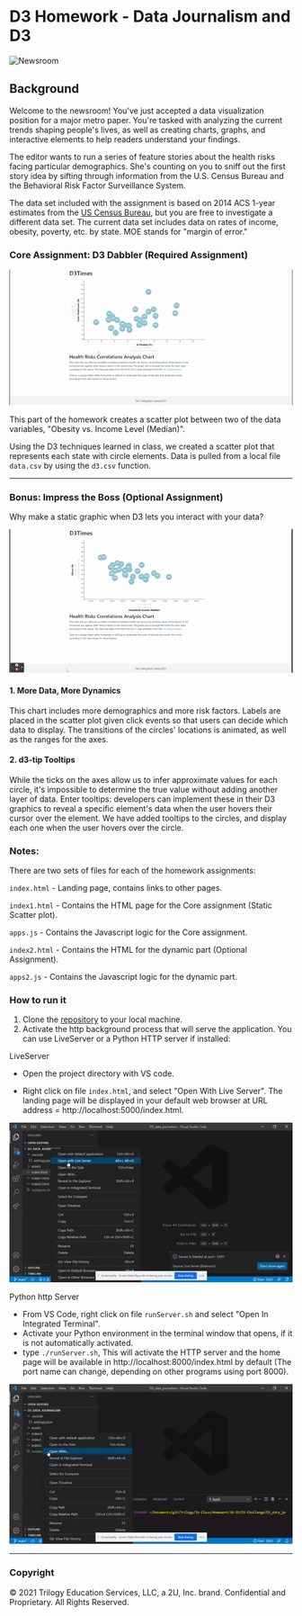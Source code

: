 # D3 Homework - Data Journalism and D3

![Newsroom](https://media.giphy.com/media/v2xIous7mnEYg/giphy.gif)

## Background

Welcome to the newsroom! You've just accepted a data visualization position for a major metro paper. You're tasked with analyzing the current trends shaping people's lives, as well as creating charts, graphs, and interactive elements to help readers understand your findings.

The editor wants to run a series of feature stories about the health risks facing particular demographics. She's counting on you to sniff out the first story idea by sifting through information from the U.S. Census Bureau and the Behavioral Risk Factor Surveillance System.

The data set included with the assignment is based on 2014 ACS 1-year estimates from the [US Census Bureau](https://data.census.gov/cedsci/), but you are free to investigate a different data set. The current data set includes data on rates of income, obesity, poverty, etc. by state. MOE stands for "margin of error."


### Core Assignment: D3 Dabbler (Required Assignment)

![4-scatter](Images/Core.gif)

This part of the homework creates a scatter plot between two of the data variables, "Obesity vs. Income Level (Median)".

Using the D3 techniques learned in class, we created a scatter plot that represents each state with circle elements. Data is pulled from a local file `data.csv` by using the `d3.csv` function. 

- - -

### Bonus: Impress the Boss (Optional Assignment)

Why make a static graphic when D3 lets you interact with your data?

![7-animated-scatter](Images/Bonus.gif)

#### 1. More Data, More Dynamics

This chart includes more demographics and more risk factors. Labels  are placed in the scatter plot given click events so that users can decide which data to display. The transitions of the circles' locations is animated, as well as the ranges for the axes. 

#### 2. d3-tip Tooltips

While the ticks on the axes allow us to infer approximate values for each circle, it's impossible to determine the true value without adding another layer of data. Enter tooltips: developers can implement these in their D3 graphics to reveal a specific element's data when the user hovers their cursor over the element. We have added tooltips to the circles, and display each one when the user hovers over the circle. 


### Notes:
There are two sets of files for each of the homework assignments:

`index.html` - Landing page, contains links to other pages. 

`index1.html` - Contains the HTML page for the Core assignment (Static Scatter plot).

`apps.js`    - Contains the Javascript logic for the Core assignment.

`index2.html` - Contains the HTML for the dynamic part (Optional Assignment).

`apps2.js` - Contains the Javascript logic for the dynamic part. 


### How to run it

1) Clone the [repository]( ) to your local machine.
2) Activate the http background process that will serve the application.  You can use LiveServer or a Python HTTP server if installed:

LiveServer

* Open the project directory with VS code.

* Right click on file ```index.html```, and select "Open With Live Server".  The landing page will be displayed in your default web browser at URL address = http://localhost:5000/index.html.

![LiveServer](Images/run1.gif)
	
Python http Server

* From VS Code, right click on file ```runServer.sh``` and select "Open In Integrated Terminal".
*  Activate your Python environment in the terminal window that opens, if it is not automatically activated.
*  type ```./runServer.sh```,  This will activate the HTTP server and the home page will be available in http://localhost:8000/index.html by default (The port name can change, depending on other programs using port 8000).
	
![PythonHTTP](Images/run2.gif)	
- - -
### Copyright

© 2021 Trilogy Education Services, LLC, a 2U, Inc. brand. Confidential and Proprietary. All Rights Reserved.
